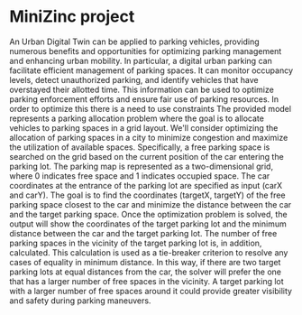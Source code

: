 # MiniZinc project
An Urban Digital Twin can be applied to parking vehicles, providing numerous benefits and opportunities for optimizing parking management and enhancing urban mobility. In particular, a digital urban parking can facilitate efficient management of parking spaces. It can monitor occupancy levels, detect unauthorized parking, and identify vehicles that have overstayed their allotted time. This information can be used to optimize parking enforcement efforts and ensure fair use of parking resources. In order to optimize this there is a need to use constraints The provided model represents a parking allocation problem where the goal is to allocate vehicles to parking spaces in a grid layout. We'll consider optimizing the allocation of parking spaces in a city to minimize congestion and maximize the utilization of available spaces. Specifically, a free parking space is searched on the grid based on the current position of the car entering the parking lot. The parking map is represented as a two-dimensional grid, where 0 indicates free space and 1 indicates occupied space. The car coordinates at the entrance of the parking lot are specified as input (carX and carY). The goal is to find the coordinates (targetX, targetY) of the free parking space closest to the car and minimize the distance between the car and the target parking space.
Once the optimization problem is solved, the output will show the coordinates of the target parking lot and the minimum distance between the car and the target parking lot.
The number of free parking spaces in the vicinity of the target parking lot is, in addition, calculated. This calculation is used as a tie-breaker criterion to resolve any cases of equality in minimum distance. In this way, if there are two target parking lots at equal distances from the car, the solver will prefer the one that has a larger number of free spaces in the vicinity. A target parking lot with a larger number of free spaces around it could provide greater visibility and safety during parking maneuvers.
